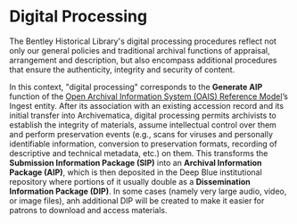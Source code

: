 Digital Processing
==================

The Bentley Historical Library's digital processing procedures reflect not only our general policies and traditional archival functions of appraisal, arrangement and description, but also encompass additional procedures that ensure the authenticity, integrity and security of content.

In this context, "digital processing" corresponds to the **Generate AIP** function of the [Open Archival Information System (OAIS) Reference Model](http://public.ccsds.org/publications/archive/650x0m2.pdf)’s Ingest entity. After its association with an existing accession record and its initial transfer into Archivematica, digital processing permits archivists to establish the integrity of materials, assume intellectual control over them and perform preservation events (e.g., scans for viruses and personally identifiable information, conversion to preservation formats, recording of descriptive and technical metadata, etc.) on them. This transforms the **Submission Information Package (SIP)** into an **Archival Information Package (AIP)**, which is then deposited in the Deep Blue institutional repository where portions of it usually double as a **Dissemination Information Package (DIP)**. In some cases (namely very large audio, video, or image files), anh additional DIP will be created to make it easier for patrons to download and access materials.
